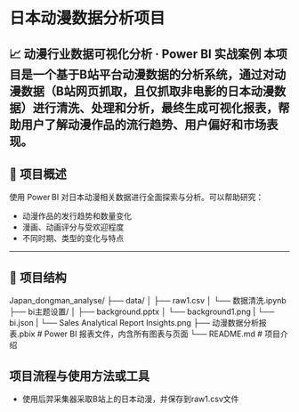 # 日本动漫数据分析项目

**📈 动漫行业数据可视化分析 · Power BI 实战案例**
本项目是一个基于B站平台动漫数据的分析系统，通过对动漫数据（B站网页抓取，且仅抓取非电影的日本动漫数据）进行清洗、处理和分析，最终生成可视化报表，帮助用户了解动漫作品的流行趋势、用户偏好和市场表现。
---

## 🧭 项目概述
使用 Power BI 对日本动漫相关数据进行全面探索与分析。可以帮助研究：
- 动漫作品的发行趋势和数量变化
- 漫画、动画评分与受欢迎程度
- 不同时期、类型的变化与特点

---

## 📁 项目结构

Japan_dongman_analyse/
├── data/
│ ├── raw1.csv
│ └── 数据清洗.ipynb
├── bi主题设置/
│ ├── background.pptx
│ └── background1.png
| └── bi.json
| └── Sales Analytical Report Insights.png
├── 动漫数据分析报表.pbix # Power BI 报表文件，内含所有图表与页面
└── README.md # 项目介绍

## 项目流程与使用方法或工具
- 使用后羿采集器采取B站上的日本动漫，并保存到raw1.csv文件

